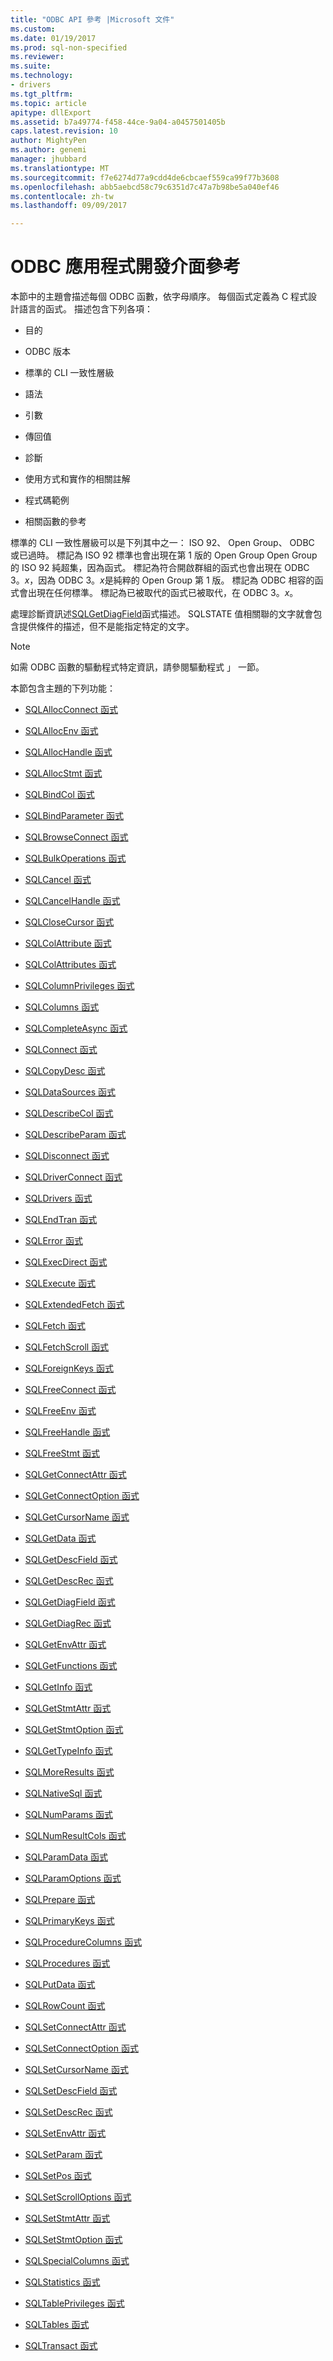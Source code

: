 ```yaml
---
title: "ODBC API 參考 |Microsoft 文件"
ms.custom: 
ms.date: 01/19/2017
ms.prod: sql-non-specified
ms.reviewer: 
ms.suite: 
ms.technology:
- drivers
ms.tgt_pltfrm: 
ms.topic: article
apitype: dllExport
ms.assetid: b7a49774-f458-44ce-9a04-a0457501405b
caps.latest.revision: 10
author: MightyPen
ms.author: genemi
manager: jhubbard
ms.translationtype: MT
ms.sourcegitcommit: f7e6274d77a9cdd4de6cbcaef559ca99f77b3608
ms.openlocfilehash: abb5aebcd58c79c6351d7c47a7b98be5a040ef46
ms.contentlocale: zh-tw
ms.lasthandoff: 09/09/2017

---
```

# <a name="odbc-api-reference"></a>ODBC 應用程式開發介面參考
本節中的主題會描述每個 ODBC 函數，依字母順序。 每個函式定義為 C 程式設計語言的函式。 描述包含下列各項：  
  
-   目的  
  
-   ODBC 版本  
  
-   標準的 CLI 一致性層級  
  
-   語法  
  
-   引數  
  
-   傳回值  
  
-   診斷  
  
-   使用方式和實作的相關註解  
  
-   程式碼範例  
  
-   相關函數的參考  
  
 標準的 CLI 一致性層級可以是下列其中之一： ISO 92、 Open Group、 ODBC 或已過時。 標記為 ISO 92 標準也會出現在第 1 版的 Open Group Open Group 的 ISO 92 純超集，因為函式。 標記為符合開啟群組的函式也會出現在 ODBC 3。*x*，因為 ODBC 3。*x*是純粹的 Open Group 第 1 版。 標記為 ODBC 相容的函式會出現在任何標準。 標記為已被取代的函式已被取代，在 ODBC 3。*x*。  
  
 處理診斷資訊述[SQLGetDiagField](../../../odbc/reference/syntax/sqlgetdiagfield-function.md)函式描述。 SQLSTATE 值相關聯的文字就會包含提供條件的描述，但不是能指定特定的文字。  
  
> [!NOTE]  
>  如需 ODBC 函數的驅動程式特定資訊，請參閱驅動程式 」 一節。  
  
 本節包含主題的下列功能：  
  
-   [SQLAllocConnect 函式](../../../odbc/reference/syntax/sqlallocconnect-function.md)  
  
-   [SQLAllocEnv 函式](../../../odbc/reference/syntax/sqlallocenv-function.md)  
  
-   [SQLAllocHandle 函式](../../../odbc/reference/syntax/sqlallochandle-function.md)  
  
-   [SQLAllocStmt 函式](../../../odbc/reference/syntax/sqlallocstmt-function.md)  
  
-   [SQLBindCol 函式](../../../odbc/reference/syntax/sqlbindcol-function.md)  
  
-   [SQLBindParameter 函式](../../../odbc/reference/syntax/sqlbindparameter-function.md)  
  
-   [SQLBrowseConnect 函式](../../../odbc/reference/syntax/sqlbrowseconnect-function.md)  
  
-   [SQLBulkOperations 函式](../../../odbc/reference/syntax/sqlbulkoperations-function.md)  
  
-   [SQLCancel 函式](../../../odbc/reference/syntax/sqlcancel-function.md)  
  
-   [SQLCancelHandle 函式](../../../odbc/reference/syntax/sqlcancelhandle-function.md)  
  
-   [SQLCloseCursor 函式](../../../odbc/reference/syntax/sqlclosecursor-function.md)  
  
-   [SQLColAttribute 函式](../../../odbc/reference/syntax/sqlcolattribute-function.md)  
  
-   [SQLColAttributes 函式](../../../odbc/reference/syntax/sqlcolattributes-function.md)  
  
-   [SQLColumnPrivileges 函式](../../../odbc/reference/syntax/sqlcolumnprivileges-function.md)  
  
-   [SQLColumns 函式](../../../odbc/reference/syntax/sqlcolumns-function.md)  
  
-   [SQLCompleteAsync 函式](../../../odbc/reference/syntax/sqlcompleteasync-function.md)  
  
-   [SQLConnect 函式](../../../odbc/reference/syntax/sqlconnect-function.md)  
  
-   [SQLCopyDesc 函式](../../../odbc/reference/syntax/sqlcopydesc-function.md)  
  
-   [SQLDataSources 函式](../../../odbc/reference/syntax/sqldatasources-function.md)  
  
-   [SQLDescribeCol 函式](../../../odbc/reference/syntax/sqldescribecol-function.md)  
  
-   [SQLDescribeParam 函式](../../../odbc/reference/syntax/sqldescribeparam-function.md)  
  
-   [SQLDisconnect 函式](../../../odbc/reference/syntax/sqldisconnect-function.md)  
  
-   [SQLDriverConnect 函式](../../../odbc/reference/syntax/sqldriverconnect-function.md)  
  
-   [SQLDrivers 函式](../../../odbc/reference/syntax/sqldrivers-function.md)  
  
-   [SQLEndTran 函式](../../../odbc/reference/syntax/sqlendtran-function.md)  
  
-   [SQLError 函式](../../../odbc/reference/syntax/sqlerror-function.md)  
  
-   [SQLExecDirect 函式](../../../odbc/reference/syntax/sqlexecdirect-function.md)  
  
-   [SQLExecute 函式](../../../odbc/reference/syntax/sqlexecute-function.md)  
  
-   [SQLExtendedFetch 函式](../../../odbc/reference/syntax/sqlextendedfetch-function.md)  
  
-   [SQLFetch 函式](../../../odbc/reference/syntax/sqlfetch-function.md)  
  
-   [SQLFetchScroll 函式](../../../odbc/reference/syntax/sqlfetchscroll-function.md)  
  
-   [SQLForeignKeys 函式](../../../odbc/reference/syntax/sqlforeignkeys-function.md)  
  
-   [SQLFreeConnect 函式](../../../odbc/reference/syntax/sqlfreeconnect-function.md)  
  
-   [SQLFreeEnv 函式](../../../odbc/reference/syntax/sqlfreeenv-function.md)  
  
-   [SQLFreeHandle 函式](../../../odbc/reference/syntax/sqlfreehandle-function.md)  
  
-   [SQLFreeStmt 函式](../../../odbc/reference/syntax/sqlfreestmt-function.md)  
  
-   [SQLGetConnectAttr 函式](../../../odbc/reference/syntax/sqlgetconnectattr-function.md)  
  
-   [SQLGetConnectOption 函式](../../../odbc/reference/syntax/sqlgetconnectoption-function.md)  
  
-   [SQLGetCursorName 函式](../../../odbc/reference/syntax/sqlgetcursorname-function.md)  
  
-   [SQLGetData 函式](../../../odbc/reference/syntax/sqlgetdata-function.md)  
  
-   [SQLGetDescField 函式](../../../odbc/reference/syntax/sqlgetdescfield-function.md)  
  
-   [SQLGetDescRec 函式](../../../odbc/reference/syntax/sqlgetdescrec-function.md)  
  
-   [SQLGetDiagField 函式](../../../odbc/reference/syntax/sqlgetdiagfield-function.md)  
  
-   [SQLGetDiagRec 函式](../../../odbc/reference/syntax/sqlgetdiagrec-function.md)  
  
-   [SQLGetEnvAttr 函式](../../../odbc/reference/syntax/sqlgetenvattr-function.md)  
  
-   [SQLGetFunctions 函式](../../../odbc/reference/syntax/sqlgetfunctions-function.md)  
  
-   [SQLGetInfo 函式](../../../odbc/reference/syntax/sqlgetinfo-function.md)  
  
-   [SQLGetStmtAttr 函式](../../../odbc/reference/syntax/sqlgetstmtattr-function.md)  
  
-   [SQLGetStmtOption 函式](../../../odbc/reference/syntax/sqlgetstmtoption-function.md)  
  
-   [SQLGetTypeInfo 函式](../../../odbc/reference/syntax/sqlgettypeinfo-function.md)  
  
-   [SQLMoreResults 函式](../../../odbc/reference/syntax/sqlmoreresults-function.md)  
  
-   [SQLNativeSql 函式](../../../odbc/reference/syntax/sqlnativesql-function.md)  
  
-   [SQLNumParams 函式](../../../odbc/reference/syntax/sqlnumparams-function.md)  
  
-   [SQLNumResultCols 函式](../../../odbc/reference/syntax/sqlnumresultcols-function.md)  
  
-   [SQLParamData 函式](../../../odbc/reference/syntax/sqlparamdata-function.md)  
  
-   [SQLParamOptions 函式](../../../odbc/reference/syntax/sqlparamoptions-function.md)  
  
-   [SQLPrepare 函式](../../../odbc/reference/syntax/sqlprepare-function.md)  
  
-   [SQLPrimaryKeys 函式](../../../odbc/reference/syntax/sqlprimarykeys-function.md)  
  
-   [SQLProcedureColumns 函式](../../../odbc/reference/syntax/sqlprocedurecolumns-function.md)  
  
-   [SQLProcedures 函式](../../../odbc/reference/syntax/sqlprocedures-function.md)  
  
-   [SQLPutData 函式](../../../odbc/reference/syntax/sqlputdata-function.md)  
  
-   [SQLRowCount 函式](../../../odbc/reference/syntax/sqlrowcount-function.md)  
  
-   [SQLSetConnectAttr 函式](../../../odbc/reference/syntax/sqlsetconnectattr-function.md)  
  
-   [SQLSetConnectOption 函式](../../../odbc/reference/syntax/sqlsetconnectoption-function.md)  
  
-   [SQLSetCursorName 函式](../../../odbc/reference/syntax/sqlsetcursorname-function.md)  
  
-   [SQLSetDescField 函式](../../../odbc/reference/syntax/sqlsetdescfield-function.md)  
  
-   [SQLSetDescRec 函式](../../../odbc/reference/syntax/sqlsetdescrec-function.md)  
  
-   [SQLSetEnvAttr 函式](../../../odbc/reference/syntax/sqlsetenvattr-function.md)  
  
-   [SQLSetParam 函式](../../../odbc/reference/syntax/sqlsetparam-function.md)  
  
-   [SQLSetPos 函式](../../../odbc/reference/syntax/sqlsetpos-function.md)  
  
-   [SQLSetScrollOptions 函式](../../../odbc/reference/syntax/sqlsetscrolloptions-function.md)  
  
-   [SQLSetStmtAttr 函式](../../../odbc/reference/syntax/sqlsetstmtattr-function.md)  
  
-   [SQLSetStmtOption 函式](../../../odbc/reference/syntax/sqlsetstmtoption-function.md)  
  
-   [SQLSpecialColumns 函式](../../../odbc/reference/syntax/sqlspecialcolumns-function.md)  
  
-   [SQLStatistics 函式](../../../odbc/reference/syntax/sqlstatistics-function.md)  
  
-   [SQLTablePrivileges 函式](../../../odbc/reference/syntax/sqltableprivileges-function.md)  
  
-   [SQLTables 函式](../../../odbc/reference/syntax/sqltables-function.md)  
  
-   [SQLTransact 函式](../../../odbc/reference/syntax/sqltransact-function.md)

